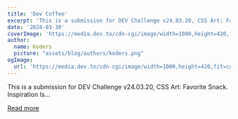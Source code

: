 ```yaml
---
title: 'Dev Coffee'
excerpt: 'This is a submission for DEV Challenge v24.03.20, CSS Art: Favorite Snack.           Inspiration   Is...'
date: '2024-03-30'
coverImage: 'https://media.dev.to/cdn-cgi/image/width=1000,height=420,fit=cover,gravity=auto,format=auto/https%3A%2F%2Fdev-to-uploads.s3.amazonaws.com%2Fuploads%2Farticles%2F5lqa010emnwz55nhb3qk.png'
author:
  name: Koders
  picture: "assets/blog/authors/koders.png"
ogImage:
  url: 'https://media.dev.to/cdn-cgi/image/width=1000,height=420,fit=cover,gravity=auto,format=auto/https%3A%2F%2Fdev-to-uploads.s3.amazonaws.com%2Fuploads%2Farticles%2F5lqa010emnwz55nhb3qk.png'
---
```


This is a submission for DEV Challenge v24.03.20, CSS Art: Favorite Snack.           Inspiration   Is...

[Read more](https://dev.to/gambhirsharma/dev-coffee-2c8o)
